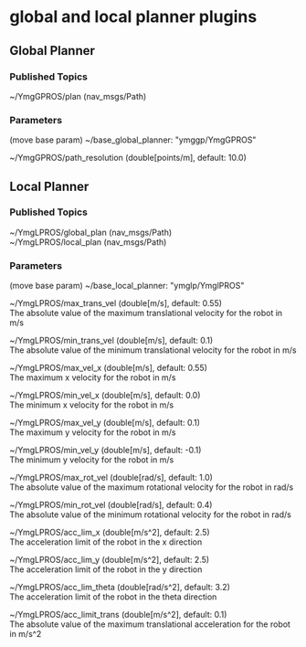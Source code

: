 global and local planner plugins
======================================



## Global Planner

### Published Topics
~/YmgGPROS/plan (nav_msgs/Path)  

### Parameters
(move base param) ~/base_global_planner: "ymggp/YmgGPROS"  

~/YmgGPROS/path_resolution (double[points/m], default: 10.0)  



## Local Planner

### Published Topics
~/YmgLPROS/global_plan (nav_msgs/Path)  
~/YmgLPROS/local_plan (nav_msgs/Path)  

### Parameters
(move base param) ~/base_local_planner: "ymglp/YmglPROS"  

~/YmgLPROS/max_trans_vel (double[m/s], default: 0.55)  
The absolute value of the maximum translational velocity for the robot in m/s  

~/YmgLPROS/min_trans_vel (double[m/s], default: 0.1)  
The absolute value of the minimum translational velocity for the robot in m/s  

~/YmgLPROS/max_vel_x (double[m/s], default: 0.55)  
The maximum x velocity for the robot in m/s  

~/YmgLPROS/min_vel_x (double[m/s], default: 0.0)  
The minimum x velocity for the robot in m/s  

~/YmgLPROS/max_vel_y (double[m/s], default: 0.1)  
The maximum y velocity for the robot in m/s  

~/YmgLPROS/min_vel_y (double[m/s], default: -0.1)  
The minimum y velocity for the robot in m/s  

~/YmgLPROS/max_rot_vel (double[rad/s], default: 1.0)  
The absolute value of the maximum rotational velocity for the robot in rad/s  

~/YmgLPROS/min_rot_vel (double[rad/s], default: 0.4)  
The absolute value of the minimum rotational velocity for the robot in rad/s  

~/YmgLPROS/acc_lim_x (double[m/s^2], default: 2.5)  
The acceleration limit of the robot in the x direction

~/YmgLPROS/acc_lim_y (double[m/s^2], default: 2.5)  
The acceleration limit of the robot in the y direction  

~/YmgLPROS/acc_lim_theta (double[rad/s^2], default: 3.2)  
The acceleration limit of the robot in the theta direction  

~/YmgLPROS/acc_limit_trans (double[m/s^2], default: 0.1)  
The absolute value of the maximum translational acceleration for the robot in m/s^2  

